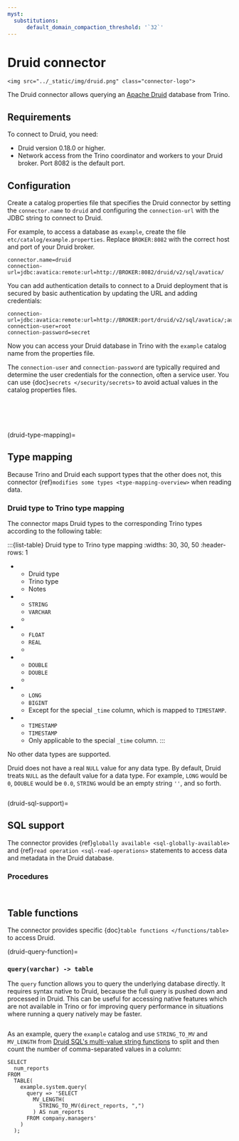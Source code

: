 ```yaml
---
myst:
  substitutions:
      default_domain_compaction_threshold: '`32`'
---
```


# Druid connector

```{raw} html
<img src="../_static/img/druid.png" class="connector-logo">
```

The Druid connector allows querying an [Apache Druid](https://druid.apache.org/)
database from Trino.

## Requirements

To connect to Druid, you need:

- Druid version 0.18.0 or higher.
- Network access from the Trino coordinator and workers to your Druid broker.
  Port 8082 is the default port.

## Configuration

Create a catalog properties file that specifies the Druid connector by setting
the `connector.name` to `druid` and configuring the `connection-url` with
the JDBC string to connect to Druid.

For example, to access a database as `example`, create the file
`etc/catalog/example.properties`. Replace `BROKER:8082` with the correct
host and port of your Druid broker.

```properties
connector.name=druid
connection-url=jdbc:avatica:remote:url=http://BROKER:8082/druid/v2/sql/avatica/
```

You can add authentication details to connect to a Druid deployment that is
secured by basic authentication by updating the URL and adding credentials:

```properties
connection-url=jdbc:avatica:remote:url=http://BROKER:port/druid/v2/sql/avatica/;authentication=BASIC
connection-user=root
connection-password=secret
```

Now you can access your Druid database in Trino with the `example` catalog
name from the properties file.

The `connection-user` and `connection-password` are typically required and
determine the user credentials for the connection, often a service user. You can
use {doc}`secrets </security/secrets>` to avoid actual values in the catalog
properties files.

```{include} jdbc-authentication.fragment
```

```{include} jdbc-common-configurations.fragment
```

```{include} query-comment-format.fragment
```

```{include} jdbc-domain-compaction-threshold.fragment
```

```{include} jdbc-case-insensitive-matching.fragment
```

(druid-type-mapping)=
## Type mapping

Because Trino and Druid each support types that the other does not, this
connector {ref}`modifies some types <type-mapping-overview>` when reading data.

### Druid type to Trino type mapping

The connector maps Druid types to the corresponding Trino types according to the
following table:

:::{list-table} Druid type to Trino type mapping
:widths: 30, 30, 50
:header-rows: 1

* - Druid type
  - Trino type
  - Notes
* - `STRING`
  - `VARCHAR`
  -
* - `FLOAT`
  - `REAL`
  -
* - `DOUBLE`
  - `DOUBLE`
  -
* - `LONG`
  - `BIGINT`
  - Except for the special `_time` column, which is mapped to `TIMESTAMP`.
* - `TIMESTAMP`
  - `TIMESTAMP`
  - Only applicable to the special `_time` column.
:::

No other data types are supported.

Druid does not have a real `NULL` value for any data type. By
default, Druid treats `NULL` as the default value for a data type. For
example, `LONG` would be `0`, `DOUBLE` would be `0.0`, `STRING` would
be an empty string `''`, and so forth.

```{include} jdbc-type-mapping.fragment
```

(druid-sql-support)=
## SQL support

The connector provides {ref}`globally available <sql-globally-available>` and
{ref}`read operation <sql-read-operations>` statements to access data and
metadata in the Druid database.

### Procedures

```{include} jdbc-procedures-flush.fragment
```
```{include} jdbc-procedures-execute.fragment
```

## Table functions

The connector provides specific {doc}`table functions </functions/table>` to
access Druid.

(druid-query-function)=
### `query(varchar) -> table`

The `query` function allows you to query the underlying database directly. It
requires syntax native to Druid, because the full query is pushed down and
processed in Druid. This can be useful for accessing native features which are
not available in Trino or for improving query performance in situations where
running a query natively may be faster.

```{include} query-passthrough-warning.fragment
```

As an example, query the `example` catalog and use `STRING_TO_MV` and
`MV_LENGTH` from [Druid SQL's multi-value string functions](https://druid.apache.org/docs/latest/querying/sql-multivalue-string-functions.html)
to split and then count the number of comma-separated values in a column:

```
SELECT
  num_reports
FROM
  TABLE(
    example.system.query(
      query => 'SELECT
        MV_LENGTH(
          STRING_TO_MV(direct_reports, ",")
        ) AS num_reports
      FROM company.managers'
    )
  );
```

```{include} query-table-function-ordering.fragment
```
